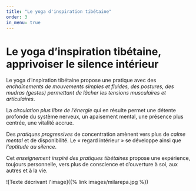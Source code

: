 ```yaml
---
title: "Le yoga d'inspiration tibétaine"
order: 3
in_menu: true
---
```

# Le yoga d’inspiration tibétaine, apprivoiser le silence intérieur

Le yoga d’inspiration tibétaine propose une pratique avec des *enchaînements de mouvements simples et fluides, des postures, des mudras (gestes) permettant de lâcher les tensions musculaires et articulaires*. 

La *circulation plus libre de l’énergie* qui en résulte permet une détente profonde du système nerveux, un apaisement mental, une présence plus centrée, une vitalité accrue. 

Des *pratiques progressives* de concentration amènent vers plus de *calme mental* et de disponibilité. Le « regard intérieur » se développe ainsi que *l’aptitude au silence*. 

Cet *enseignement inspiré des pratiques tibétaines* propose une expérience, toujours personnelle, vers plus de conscience et d’ouverture à soi, aux autres et à la vie.

![Texte décrivant l'image]({% link images/milarepa.jpg %}) 